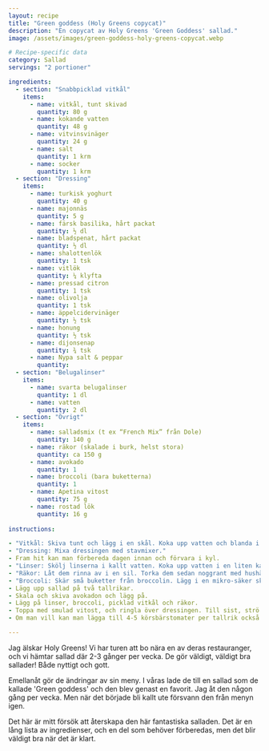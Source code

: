 ```yaml
---
layout: recipe
title: "Green goddess (Holy Greens copycat)"
description: "En copycat av Holy Greens 'Green Goddess' sallad."
image: /assets/images/green-goddess-holy-greens-copycat.webp

# Recipe-specific data
category: Sallad
servings: "2 portioner"

ingredients:
  - section: "Snabbpicklad vitkål"
    items:
      - name: vitkål, tunt skivad
        quantity: 80 g
      - name: kokande vatten
        quantity: 48 g
      - name: vitvinsvinäger
        quantity: 24 g
      - name: salt
        quantity: 1 krm
      - name: socker
        quantity: 1 krm
  - section: "Dressing"
    items:
      - name: turkisk yoghurt
        quantity: 40 g
      - name: majonnäs
        quantity: 5 g
      - name: färsk basilika, hårt packat
        quantity: ½ dl
      - name: bladspenat, hårt packat
        quantity: ½ dl
      - name: shalottenlök
        quantity: 1 tsk
      - name: vitlök
        quantity: ¼ klyfta
      - name: pressad citron
        quantity: 1 tsk
      - name: olivolja
        quantity: 1 tsk
      - name: äppelcidervinäger
        quantity: ½ tsk
      - name: honung
        quantity: ½ tsk
      - name: dijonsenap
        quantity: ¾ tsk
      - name: Nypa salt & peppar
        quantity:
  - section: "Belugalinser"
    items:
      - name: svarta belugalinser
        quantity: 1 dl
      - name: vatten
        quantity: 2 dl
  - section: "Övrigt"
    items:
      - name: salladsmix (t ex “French Mix” från Dole)
        quantity: 140 g
      - name: räkor (skalade i burk, helst stora)
        quantity: ca 150 g
      - name: avokado
        quantity: 1
      - name: broccoli (bara buketterna)
        quantity: 1
      - name: Apetina vitost
        quantity: 75 g
      - name: rostad lök
        quantity: 16 g
        
instructions:

- "Vitkål: Skiva tunt och lägg i en skål. Koka upp vatten och blanda i vinäger, salt och socker. Häll blandningen över vitkålen. Massera in med händerna i någon minut. Låt stå i minst 30 minuter, men helst i kylen över natten."
- "Dressing: Mixa dressingen med stavmixer."
- Fram hit kan man förbereda dagen innan och förvara i kyl.
- "Linser: Skölj linserna i kallt vatten. Koka upp vatten i en liten kastrull. Ha i linserna och koka utan lock i 15-20 minuter. Ha över dem i sil igen och skölj dem i kallt vatten och låt dem sedan rinna av."
- "Räkor: Låt dem rinna av i en sil. Torka dem sedan noggrant med hushållspapper."
- "Broccoli: Skär små buketter från broccolin. Lägg i en mikro-säker skål tillsammans med några matskedar vatten. Mikra på 750W i 2 minuter. Låt svalna."
- Lägg upp sallad på två tallrikar.
- Skala och skiva avokadon och lägg på.
- Lägg på linser, broccoli, picklad vitkål och räkor.
- Toppa med smulad vitost, och ringla över dressingen. Till sist, strö på rostad lök.
- Om man vill kan man lägga till 4-5 körsbärstomater per tallrik också.

---
```


Jag älskar Holy Greens! Vi har turen att bo nära en av deras restauranger, och vi hämtar sallad där 2-3 gånger per vecka. De gör väldigt, väldigt bra sallader! Både nyttigt och gott.

Emellanåt gör de ändringar av sin meny. I våras lade de till en sallad som de kallade 'Green goddess' och den blev genast en favorit. Jag åt den någon gång per vecka. Men när det började bli kallt ute försvann den från menyn igen.

Det här är mitt försök att återskapa den här fantastiska salladen. Det är en lång lista av ingredienser, och en del som behöver förberedas, men det blir väldigt bra när det är klart.